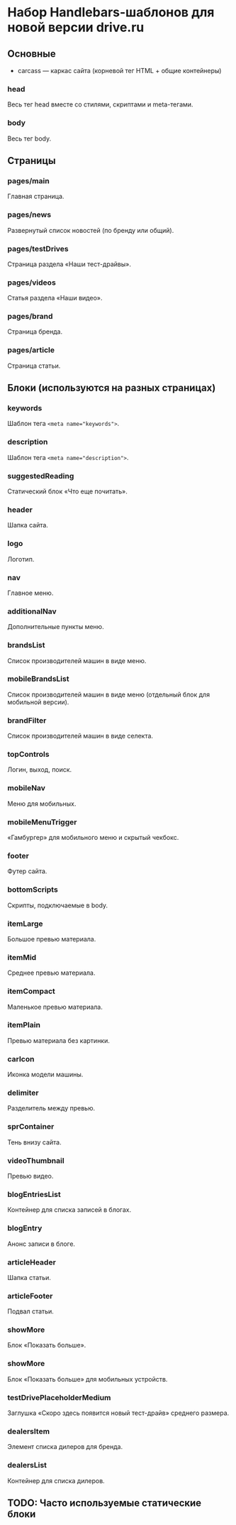 # Набор Handlebars-шаблонов для новой версии drive.ru

## Основные

- carcass — каркас сайта (корневой тег HTML + общие контейнеры)

### head
Весь тег head вместе со стилями, скриптами и meta-тегами.

### body
Весь тег body.

## Страницы

### pages/main
Главная страница.

### pages/news
Развернутый список новостей (по бренду или общий).

### pages/testDrives
Страница раздела «Наши тест-драйвы».

### pages/videos
Статья раздела «Наши видео».

### pages/brand
Страница бренда.

### pages/article
Страница статьи.

## Блоки (используются на разных страницах)

### keywords
Шаблон тега `<meta name="keywords">`.

### description
Шаблон тега `<meta name="description">`.

### suggestedReading
Статический блок «Что еще почитать».

### header
Шапка сайта.

### logo
Логотип.

### nav
Главное меню.

### additionalNav
Дополнительные пункты меню.

### brandsList
Список производителей машин в виде меню.

### mobileBrandsList
Список производителей машин в виде меню (отдельный блок для мобильной версии).

### brandFilter
Список производителей машин в виде селекта.

### topControls
Логин, выход, поиск.

### mobileNav
Меню для мобильных.

### mobileMenuTrigger
«Гамбургер» для мобильного меню и скрытый чекбокс.

### footer
Футер сайта.

### bottomScripts
Скрипты, подключаемые в body.

### itemLarge
Большое превью материала.

### itemMid
Среднее превью материала.

### itemCompact
Маленькое превью материала.

### itemPlain
Превью материала без картинки.

### carIcon
Иконка модели машины.

### delimiter
Разделитель между превью.

### sprContainer
Тень внизу сайта.

### videoThumbnail
Превью видео.

### blogEntriesList
Контейнер для списка записей в блогах.

### blogEntry
Анонс записи в блоге.

### articleHeader
Шапка статьи.

### articleFooter
Подвал статьи.

### showMore
Блок «Показать больше».

### showMore
Блок «Показать больше» для мобильных устройств.

### testDrivePlaceholderMedium
Заглушка «Скоро здесь появится новый тест-драйв» среднего размера.

### dealersItem
Элемент списка дилеров для бренда.

### dealersList
Контейнер для списка дилеров.

## TODO: Часто используемые статические блоки

